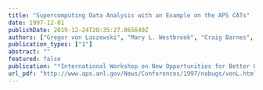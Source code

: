 ```yaml
---
title: "Supercomputing Data Analysis with an Example on the APS CATs"
date: 1997-12-01
publishDate: 2019-12-24T20:35:27.065640Z
authors: ["Gregor von Laszewski", "Mary L. Westbrook", "Craig Barnes", "Ian Foster"]
publication_types: ["1"]
abstract: ""
featured: false
publication: "*International Workshop on New Opportunities for Better User Group Software (NOBUGS)*"
url_pdf: "http://www.aps.anl.gov/News/Conferences/1997/nobugs/vonL.html"
---
```



